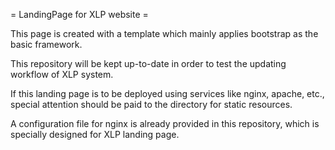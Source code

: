 = LandingPage for XLP website =

This page is created with a template which mainly applies bootstrap as the basic framework.

This repository will be kept up-to-date in order to test the updating workflow of XLP system.

If this landing page is to be deployed using services like nginx, apache, etc., special attention should be paid to the directory for static resources.

A configuration file for nginx is already provided in this repository, which is specially designed for XLP landing page.